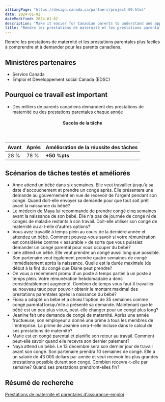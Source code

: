 ```yaml
---
altLangPage: "https://design.canada.ca/partners/project-09.html"
date: 2024-01-02
dateModified: 2024-01-02
description: "Make it easier for Canadian parents to understand and apply for maternity and parental benefits."
title: "Rendre les prestations de maternité et les prestations parentales de l’assurance-emploi plus faciles à trouver et à comprendre pour les Canadiens et Canadiennes qui prévoient agrandir leur famille. Date : 2019"
---
```

<p>Rendre les prestations de maternité et les prestations parentales plus faciles à comprendre et à demander pour les parents canadiens.</p>
<h2>Ministères partenaires</h2>
<ul>
  <li>Service Canada</li>
  <li>Emploi et Développement social Canada (EDSC)</li>
</ul>
<h2>Pourquoi ce travail est important</h2>
<ul>
  <li>Des milliers de parents canadiens demandent des prestations de maternité ou des prestations parentales chaque année</li>
</ul>
<div class="row mrgn-tp-lg mrgn-bttm-lg">
  <div class="col-md-8">
    <div class="panel panel-success">
      <header class="panel-heading">
        <h4 class="panel-title text-center">Succès de la tâche</h4>
      </header>
      <table class="table">
        <thead>
          <tr style="">
            <th scope="col" class="col-md-3">Avant</th>
            <th scope="col" class="col-md-3">Après</th>
            <th scope="col" class="col-md-6">Amélioration de la réussite des tâches</th>
          </tr>
        </thead>
        <tbody>
          <tr>
            <td class="table-smnum">28&nbsp;%</td>
            <td class="table-smnum">78&nbsp;%</td>
            <td class="table-smnum"><span class="text-success"><strong>+50&nbsp;%pts</strong></span></td>
          </tr>
        </tbody>
      </table>
    </div>
  </div>
</div>
<h2>Scénarios de tâches testés et améliorés</h2>
<ul class="lst-spcd">
  <li>Anne attend un bébé dans six semaines. Elle veut travailler jusqu'à sa date d'accouchement et prendre un congé après. Elle présentera une demande au gouvernement en vue de recevoir de l'argent pendant son congé. Quand doit-elle envoyer sa demande pour que tout soit prêt avant la naissance du bébé?</li>
  <li>Le médecin de Maya lui recommande de prendre congé cinq semaines avant la naissance de son bébé. Elle n'a pas de journée de congé ni de congés de maladie restants à son travail. Doit-elle utiliser son congé de maternité ou a-t-elle d'autres options?</li>
  <li>Vous avez travaillé à temps plein au cours de la dernière année et attendez un bébé. Comment pouvez-vous savoir si votre rémunération est considérée comme « assurable » de sorte que vous puissiez demander un congé parental pour vous occuper du bébé?</li>
  <li>iane attend un bébé. Elle veut prendre un congé aussi long que possible. Son partenaire veut également prendre quatre semaines de congé immédiatement après la naissance. Quelle est la durée maximale (du début à la fin) du congé que Diane peut prendre?</li>
  <li>On vous a récemment promu d'un poste à temps partiel à un poste à temps plein. Votre rémunération hebdomadaire a donc considérablement augmenté. Combien de temps vous faut-il travailler au nouveau taux pour pouvoir obtenir le montant maximal des prestations parentales après la naissance du bébé?</li>
  <li>Fiona a adopté un bébé et a choisi l'option de 35 semaines comme congé parental lorsqu'elle a présenté sa demande. Maintenant que le bébé est un peu plus vieux, peut-elle changer pour un congé plus long?</li>
  <li>Jeanine fait une demande de congé de maternité. Après une année fructueuse, son employeur a donné une prime à tous les membres de l'entreprise. La prime de Jeanine sera-t-elle incluse dans le calcul de ses prestations de maternité?</li>
  <li>Marie est en congé parental et planifie son retour au travail. Comment peut-elle savoir quand elle recevra son dernier paiement?</li>
  <li>Naya attend un bébé. Le 13 décembre sera son dernier jour de travail avant son congé. Son partenaire prendra 10 semaines de congé. Elle a un salaire de 43 000 dollars par année et veut recevoir les plus grandes prestations possible durant son congé. Combien recevra-t-elle par semaine? Quand ses prestations prendront-elles fin?</li>
</ul>
<h2>Résumé de recherche</h2>
<p><a href="https://conception.canada.ca/resumes-recherche/maternite-parentales-resume-recherche.html">Prestations de maternité et parentales d'assurance-emploi</a></p>
